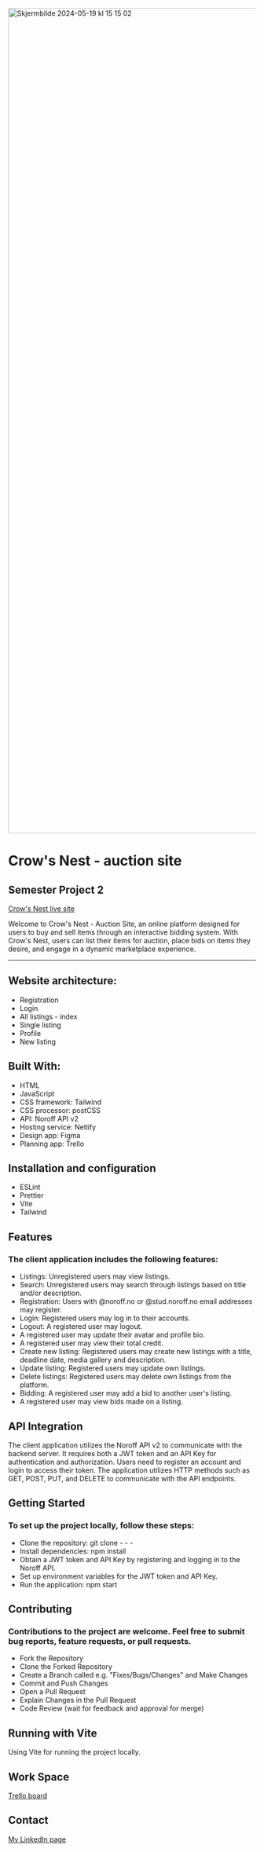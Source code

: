 <img width="1681" alt="Skjermbilde 2024-05-19 kl  15 15 02" src="https://github.com/Anne-Serine/Semester-Project-2_crowsNest/assets/125912893/fb0f043b-ed85-4dd9-bda1-c15a615e7eb7">

# Crow's Nest - auction site
## Semester Project 2

[Crow's Nest live site](https://euphonious-mochi-17b774.netlify.app/)

Welcome to Crow's Nest - Auction Site, an online platform designed for users to buy and sell items through an interactive bidding system. With Crow's Nest, users can list their items for auction, place bids on items they desire, and engage in a dynamic marketplace experience.

---

## Website architecture:

- Registration
- Login
- All listings - index
- Single listing
- Profile
- New listing

## Built With:

- HTML
- JavaScript
- CSS framework: Tailwind
- CSS processor: postCSS
- API: Noroff API v2
- Hosting service: Netlify
- Design app: Figma
- Planning app: Trello

## Installation and configuration

- ESLint
- Prettier
- Vite
- Tailwind

## Features

### The client application includes the following features:

- Listings: Unregistered users may view listings.
- Search: Unregistered users may search through listings based on title and/or description.
- Registration: Users with @noroff.no or @stud.noroff.no email addresses may register.
- Login: Registered users may log in to their accounts.
- Logout: A registered user may logout.
- A registered user may update their avatar and profile bio.
- A registered user may view their total credit.
- Create new listing: Registered users may create new listings with a title, deadline date, media gallery and description.
- Update listing: Registered users may update own listings.
- Delete listings: Registered users may delete own listings from the platform.
- Bidding: A registered user may add a bid to another user's listing.
- A registered user may view bids made on a listing.

## API Integration

The client application utilizes the Noroff API v2 to communicate with the backend server. It requires both a JWT token and an API Key for authentication and authorization. Users need to register an account and login to access their token. The application utilizes HTTP methods such as GET, POST, PUT, and DELETE to communicate with the API endpoints.

## Getting Started

### To set up the project locally, follow these steps:

- Clone the repository: git clone - - -
- Install dependencies: npm install
- Obtain a JWT token and API Key by registering and logging in to the Noroff API.
- Set up environment variables for the JWT token and API Key.
- Run the application: npm start

## Contributing

### Contributions to the project are welcome. Feel free to submit bug reports, feature requests, or pull requests.

- Fork the Repository
- Clone the Forked Repository
- Create a Branch called e.g. "Fixes/Bugs/Changes" and Make Changes
- Commit and Push Changes
- Open a Pull Request
- Explain Changes in the Pull Request
- Code Review (wait for feedback and approval for merge)

## Running with Vite
Using Vite for running the project locally.

## Work Space

[Trello board](https://trello.com/b/vqbQYMQW/crows-nest-semester-project-2)

## Contact

[My LinkedIn page](https://www.linkedin.com/in/anne-serine-johannessen-587b4024a/)



